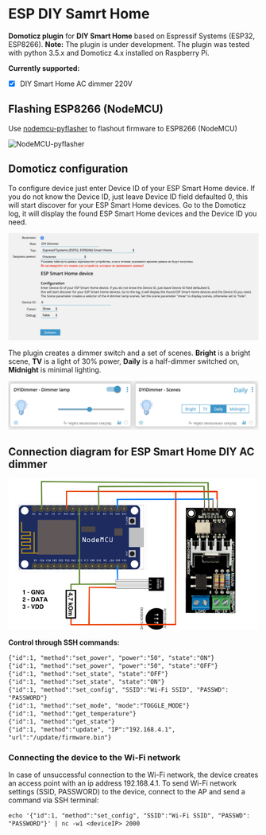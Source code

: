 # ESP DIY Samrt Home
**Domoticz plugin** for **DIY Smart Home** based on Espressif Systems (ESP32, ESP8266). **Note:** The plugin is under development. The plugin was tested with python 3.5.x and Domoticz 4.x installed on Raspberry Pi.

**Currently supported:**

- [x] DIY Smart Home AC dimmer 220V

## Flashing ESP8266 (NodeMCU)

Use [nodemcu-pyflasher](https://github.com/marcelstoer/nodemcu-pyflasher/) to flashout firmware to ESP8266 (NodeMCU)

![NodeMCU-pyflasher](https://github.com/marcelstoer/nodemcu-pyflasher/blob/master/images/gui.png)

## Domoticz configuration

To configure device just enter Device ID of your ESP Smart Home device. If you do not know the Device ID, just leave Device ID field defaulted 0, this will start discover for your ESP Smart Home devices. Go to the Domoticz log, it will display the found ESP Smart Home devices and the Device ID you need.

![Domoticz configuration](https://github.com/Whilser/ESP-DIY-Samrt-Home/raw/master/images/DomoticzConfig.png)

The plugin creates a dimmer switch and a set of scenes. **Bright** is a bright scene, **TV** is a light of 30% power, **Daily** is a half-dimmer switched on, **Midnight** is minimal lighting.

![connection diagram](https://github.com/Whilser/ESP-DIY-Samrt-Home/raw/master/images/Units.png)

## Connection diagram for ESP Smart Home DIY AC dimmer

![connection diagram](https://github.com/Whilser/ESP-DIY-Samrt-Home/raw/master/images/ESPDIYSmartHome.png)

**Control through SSH commands:**

    {"id":1, "method":"set_power", "power":"50", "state":"ON"}
    {"id":1, "method":"set_power", "power":"50", "state":"OFF"}
    {"id":1, "method":"set_state", "state":"OFF"}
    {"id":1, "method":"set_state", "state":"ON"}
    {"id":1, "method":"set_config", "SSID":"Wi-Fi SSID", "PASSWD": "PASSWORD"}
    {"id":1, "method":"set_mode", "mode":"TOGGLE_MODE"}
    {"id":1, "method":"get_temperature"}
    {"id":1, "method":"get_state"}
    {"id":1, "method":"update", "IP":"192.168.4.1", "url":"/update/firmware.bin"}
    
 ### Connecting the device to the Wi-Fi network
 
In case of unsuccessful connection to the Wi-Fi network, the device creates an access point with an ip address 192.168.4.1. To send Wi-Fi network settings (SSID, PASSWORD) to the device, connect to the AP and send a command via SSH terminal:

    echo '{"id":1, "method":"set_config", "SSID":"Wi-Fi SSID", "PASSWD": "PASSWORD"}' | nc -w1 <deviceIP> 2000

